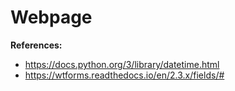 # Webpage


**References:**

- <https://docs.python.org/3/library/datetime.html>
- <https://wtforms.readthedocs.io/en/2.3.x/fields/#>

